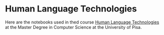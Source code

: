 # Human Language Technologies

Here are the notebooks used in thed course [Human Language Technologies](https://elearning.di.unipi.it/course/view.php?id=180) at the Master Degree in Computer Science at the University of Pisa.

